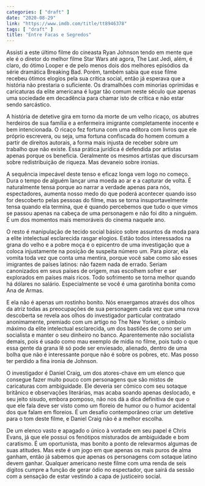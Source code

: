 ```yaml
---
categories: [ "draft" ]
date: "2020-08-29"
link: "https://www.imdb.com/title/tt8946378"
tags: [ "draft" ]
title: "Entre Facas e Segredos"
---
```

Assisti a este último filme do cineasta Ryan Johnson tendo em mente que ele é o diretor do melhor filme Star Wars até agora, The Last Jedi, além, é claro, do ótimo Looper e de pelo menos dois dos melhores episódios da série dramática Breaking Bad. Porém, também sabia que esse filme recebeu ótimos elogios pela sua crítica social, então já esperava que a história não prestaria o suficiente. Os dramalhões com minorias oprimidas e caricaturas da elite americana é lugar tão comum neste século que apenas uma sociedade em decadência para chamar isto de crítica e não estar sendo sarcástico.

A história de detetive gira em torno da morte de um velho ricaço, os abutres herdeiros de sua família e a enfermeira imigrante completamente inocente e bem intencionada. O ricaço fez fortuna com uma editora com livros que ele próprio escrevera, ou seja, uma fortuna confiscada do homem comum a partir de direitos autorais, a forma mais injusta de receber sobre um trabalho que não existe. Essa prática jurídica é defendida por artistas apenas porque os beneficia. Geralmente os mesmos artistas que discursam sobre redistribuição de riqueza. Mas devaneio sobre ironias.

A sequência impecável deste tenso e eficaz longa vem logo no começo. Dura o tempo de alguém lançar uma moeda ao ar e a capturar de volta. É naturalmente tensa porque ao narrar a verdade apenas para nós, espectadores, aumenta nosso medo do que poderá acontecer quando isso for descoberto pelas pessoas do filme, mas se torna insuportavelmente tensa quando ela termina, que é quando percebemos que tudo o que vimos se passou apenas na cabeça de uma personagem e não foi dito a ninguém. É um dos momentos mais memoráveis do cinema naquele ano.

O resto é manipulação de tecido social básico sobre assuntos da moda para a elite intelectual esclarecida rasgar elogios. Estão todos interessados na grana do velho e a pobre moça é o epicentro de uma investigação que a coloca injustamente na posição de suspeita número um. Para piorar, ela vomita toda vez que conta uma mentira, porque você sabe como são esses imigrantes de países latinos: não fazem nada de errado. Seriam canonizados em seus países de origem, mas escolhem sofrer e ser explorados em países mais ricos. Todo sofrimento se torna melhor quando há dólares no salário. Especialmente se você é uma garotinha bonita como Ana de Armas.

E ela não é apenas um rostinho bonito. Nós enxergamos através dos olhos da atriz todas as preocupações de sua personagem cada vez que uma nova descoberta se revela aos olhos do investigador particular contratado anonimamente, premiado com um artigo no The New Yorker, o símbolo máximo da elite intelectual esclarecida, um dos bastiões de como ser um socialista e manter o seu dinheiro no banco. Aparentemente não socialista demais, pois é usado como mau exemplo de mídia no filme, pois tudo o que essa gente da grana lê só pode ser enviesado, alienado, dentro de uma bolha que não é interessante porque não é sobre os pobres, etc. Mas posso ter perdido a fina ironia de Johnson.

O investigador é Daniel Craig, um dos atores-chave em um elenco que consegue fazer muito pouco com personagens que são mistos de caricaturas com ambiguidade. Ele deveria ser cômico com seu sotaque britânico e observações literárias, mas acaba soando apenas deslocado, e seu jeito sisudo, embora pomposo, não nos dá a dica definitiva de que o que ele fala deve ser visto como um floreio de humor ou o humor acidental dos que falam em floreios. É um desafio contemporâneo criar um detetive para o tom deste filme, e Daniel Craig não é a melhor escolha.

De um elenco vasto e apagado o único à vontade em seu papel é Chris Evans, já que ele possui os fenótipos misturados de ambiguidade e bom caratismo. É um oportunista, mas bonito a ponto de relevarmos algumas de suas atitudes. Mas este é um jogo em que apenas os mais puros de alma ganham, então já sabemos que apenas os personagens com sotaque latino devem ganhar. Qualquer americano neste filme com uma renda de seis dígitos cumpre a função de gerar ódio no espectador, que sairá da sessão com a sensação de estar vestindo a capa de justiceiro social.
